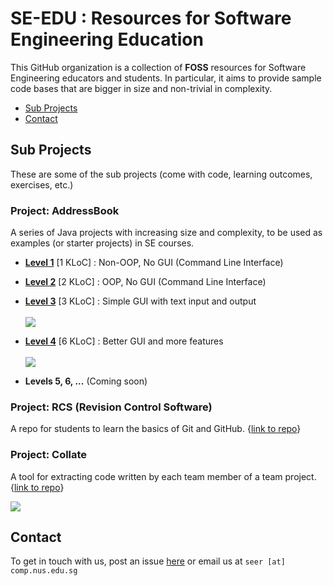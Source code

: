 # SE-EDU : Resources for Software Engineering Education
This GitHub organization is a collection of **FOSS** resources for Software Engineering educators and students. 
In particular, it aims to provide sample code bases that are bigger in size and non-trivial in complexity.

* [Sub Projects](#sub-projects)
* [Contact](#contact)

## Sub Projects
These are some of the sub projects (come with code, learning outcomes, exercises, etc.) 

### Project: AddressBook 
A series of Java projects with increasing size and complexity, to be used as examples (or starter projects) in SE courses.
  * [**Level 1**](../../../addressbook-level1) [1 KLoC] : Non-OOP, No GUI (Command Line Interface)
  * [**Level 2**](../../../addressbook-level2) [2 KLoC] : OOP, No GUI (Command Line Interface)
  * [**Level 3**](../../../addressbook-level3) [3 KLoC] : Simple GUI with text input and output<br><br>
    <img src="../../../addressbook-level3/blob/master/doc/images/Ui.png" >
    
  * [**Level 4**](../../../addressbook-level4) [6 KLoC] : Better GUI and more features<br><br>
    <img src="../../../addressbook-level4/raw/master/docs/images/Ui.png" >
    
  * **Levels 5, 6, ...** (Coming soon)
  
### Project: RCS (Revision Control Software) 
A repo for students to learn the basics of Git and GitHub. {[link to repo](../../../rcs)}

### Project: Collate
A tool for extracting code written by each team member of a team project. {[link to repo](../../../collate)}

<img src="../../../collate/raw/master/docs/images/collate-overview.gif" >

## Contact 
To get in touch with us, post an issue [here](../../issues) or email us at `seer [at] comp.nus.edu.sg`

